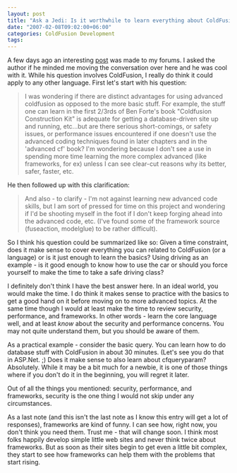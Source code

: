 ```yaml
---
layout: post
title: "Ask a Jedi: Is it worthwhile to learn everything about ColdFusion immediately?"
date: "2007-02-08T09:02:00+06:00"
categories: ColdFusion Development 
tags: 
---
```


A few days ago an interesting <a href="http://ray.camdenfamily.com/forums/messages.cfm?threadid=7C79D8D0-F53C-E7BB-AF97A5AF4B929F86">post</a> was made to my forums. I asked the author if he minded me moving the conversation over here and he was cool with it. While his question involves ColdFusion, I really do think it could apply to any other language. First let's start with his question:

<blockquote>
I was wondering if there are distinct advantages for using advanced coldfusion as opposed to the more basic stuff. For example, the stuff one can learn in the first 2/3rds of Ben Forte's book "Coldfusion Construction Kit" is adequate for getting a database-driven site up and running, etc...but are there serious short-comings, or safety issues, or performance issues encountered if one doesn't use the advanced coding techniques found in later chapters and in the 'advanced cf' book? I'm wondering because I don't see a use in spending more time learning the more complex advanced (like frameworks, for ex) unless I can see clear-cut reasons why its better, safer, faster, etc.
</blockquote>
<!--more-->
He then followed up with this clarification:

<blockquote>
And also - to clarify - I'm not against learning new advanced code skills, but I am sort of pressed for time on this project and wondering if I'd be shooting myself in the foot if I don't keep forging ahead into the advanced code, etc. (I've found some of the framework source (fuseaction, modelglue) to be rather difficult).
</blockquote>

So I think his question could be summarized like so: Given a time constraint, does it make sense to cover everything you can related to ColdFusion (or a language) or is it just enough to learn the basics? Using driving as an example - is it good enough to know how to use the car or should you force yourself to make the time to take a safe driving class?

I definitely don't think I have the best answer here. In an ideal world, you would make the time. I do think it makes sense to practice with the basics to get a good hand on it before moving on to more advanced topics. At the same time though I would at least make the time to review security, performance, and frameworks. In other words - learn the core language well, and at least <i>know</i> about the security and performance concerns. You may not quite understand them, but you should be aware of them.

As a practical example - consider the basic query. You can learn how to do database stuff with ColdFusion in about 30 minutes. (Let's see you do that in ASP.Net. ;) Does it make sense to also learn about cfqueryparam? Absolutely. While it may be a bit much for a newbie, it is one of those things where if you don't do it in the beginning, you will regret it later.

Out of all the things you mentioned: security, performance, and frameworks, security is the one thing I would not skip under any circumstances. 

As a last note (and this isn't the last note as I know this entry will get a lot of responses), frameworks are kind of funny. I can see how, right now, you don't think you need them. Trust me - that will change soon. I think most folks happily develop simple little web sites and never think twice about frameworks. But as soon as their sites begin to get even a little bit complex, they start to see how frameworks can help them with the problems that start rising.